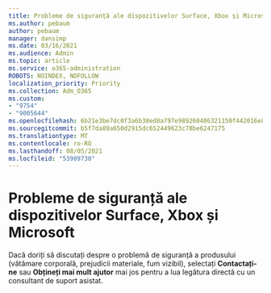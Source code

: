 ```yaml
---
title: Probleme de siguranță ale dispozitivelor Surface, Xbox și Microsoft
ms.author: pebaum
author: pebaum
manager: dansimp
ms.date: 03/16/2021
ms.audience: Admin
ms.topic: article
ms.service: o365-administration
ROBOTS: NOINDEX, NOFOLLOW
localization_priority: Priority
ms.collection: Adm_O365
ms.custom:
- "9754"
- "9005644"
ms.openlocfilehash: 6b21e3be7dc0f3a6b38ed8a797e989260406321150f442016e885f6728ea63b7
ms.sourcegitcommit: b5f7da89a650d2915dc652449623c78be6247175
ms.translationtype: MT
ms.contentlocale: ro-RO
ms.lasthandoff: 08/05/2021
ms.locfileid: "53909730"
---
```

# <a name="surface-xbox-and-microsoft-devices-safety-concerns"></a>Probleme de siguranță ale dispozitivelor Surface, Xbox și Microsoft

Dacă doriți să discutați despre o problemă de siguranță a produsului (vătămare corporală, prejudicii materiale, fum vizibil), selectați **Contactați-ne** sau **Obțineți mai mult ajutor** mai jos pentru a lua legătura directă cu un consultant de suport asistat.